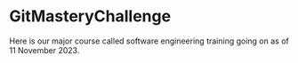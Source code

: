# GitMasteryChallenge
Here is our major course called software engineering training going on as of 11 November 2023.
